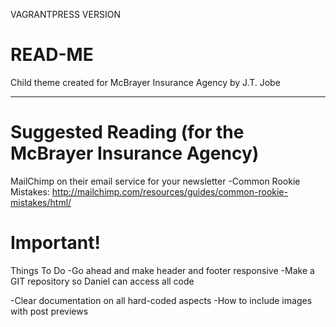 VAGRANTPRESS VERSION

READ-ME
=======

Child theme created for McBrayer Insurance Agency by J.T. Jobe

-----

Suggested Reading (for the McBrayer Insurance Agency)
=====

MailChimp on their email service for your newsletter
-Common Rookie Mistakes: http://mailchimp.com/resources/guides/common-rookie-mistakes/html/



Important!
==========

Things To Do
-Go ahead and make header and footer responsive
-Make a GIT repository so Daniel can access all code

-Clear documentation on all hard-coded aspects
-How to include images with post previews
